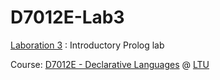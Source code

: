 D7012E-Lab3
===========

[Laboration 3](http://www.sm.luth.se/csee/courses/d7012e/lab/lab3spec.pdf) : Introductory Prolog lab

Course: [D7012E - Declarative Languages](http://www.sm.luth.se/csee/courses/d7012e/) @ [LTU](http://ltu.se)

 
